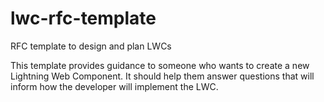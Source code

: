 # lwc-rfc-template
RFC template to design and plan LWCs

This template provides guidance to someone who wants to create a new Lightning Web Component. It should help them answer questions that will inform how the developer will implement the LWC. 

